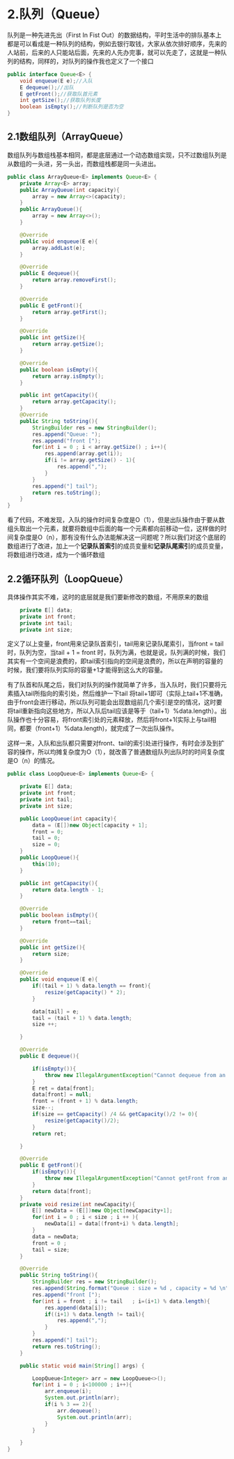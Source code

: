# 2.队列（Queue）
队列是一种先进先出（First In Fist Out）的数据结构，平时生活中的排队基本上都是可以看成是一种队列的结构，例如去银行取钱，大家从依次排好顺序，先来的人站前，后来的人只能站后面，先来的人先办完事，就可以先走了，这就是一种队列的结构，同样的，对队列的操作我也定义了一个接口

```java
public interface Queue<E> {
    void enqueue(E e);//入队
    E dequeue();//出队
    E getFront();//获取队首元素
    int getSize();//获取队列长度
    boolean isEmpty();//判断队列是否为空
}

```

## 2.1数组队列（ArrayQueue）
数组队列与数组栈基本相同，都是底层通过一个动态数组实现，只不过数组队列是从数组的一头进，另一头出，而数组栈都是同一头进出。

```java
public class ArrayQueue<E> implements Queue<E> {
    private Array<E> array;
    public ArrayQueue(int capacity){
        array = new Array<>(capacity);
    }
    public ArrayQueue(){
        array = new Array<>();
    }

    @Override
    public void enqueue(E e){
        array.addLast(e);
    }

    @Override
    public E dequeue(){
        return array.removeFirst();
    }

    @Override
    public E getFront(){
        return array.getFirst();
    }

    @Override
    public int getSize(){
        return array.getSize();
    }

    @Override
    public boolean isEmpty(){
        return array.isEmpty();
    }

    public int getCapacity(){
        return array.getCapacity();
    }
    @Override
    public String toString(){
        StringBuilder res = new StringBuilder();
        res.append("Queue: ");
        res.append("front [");
        for(int i = 0 ; i < array.getSize() ; i++){
            res.append(array.get(i));
            if(i != array.getSize() - 1){
                res.append(",");
            }
        }
        res.append("] tail");
        return res.toString();
    }
}

```
看了代码，不难发现，入队的操作时间复杂度是O（1），但是出队操作由于要从数组头取出一个元素，就要将数组中后面的每一个元素都向前移动一位，这样做的时间复杂度是O（n），那有没有什么办法能解决这一问题呢？所以我们对这个底层的数组进行了改进，加上一个**记录队首索引**的成员变量和**记录队尾索引**的成员变量，将数组进行改进，成为一个循环数组

## 2.2循环队列（LoopQueue）
具体操作其实不难，这时的底层就是我们要新修改的数组，不用原来的数组

```java
    private E[] data;
    private int front;
    private int tail;
    private int size;
```
定义了以上变量，front用来记录队首索引，tail用来记录队尾索引，当front = tail时，队列为空，当tail + 1 = front 时，队列为满，也就是说，队列满的时候，我们其实有一个空间是浪费的，即tail索引指向的空间是浪费的，所以在声明的容量的时候，我们要将队列实际的容量+1才能得到这么大的容量。

有了队首和队尾之后，我们对队列的操作就简单了许多，当入队时，我们只要将元素插入tail所指向的索引处，然后维护一下tail 将tail+1即可（实际上tail+1不准确，由于front会进行移动，所以队列可能会出现数组前几个索引是空的情况，这时要将tail重新指向这些地方，所以入队后tail应该是等于（tail+1）%data.length）。出队操作也十分容易，将front索引处的元素释放，然后将front+1(实际上与tail相同，都要（front+1）%data.length)，就完成了一次出队操作。

这样一来，入队和出队都只需要对front、tail的索引处进行操作，有时会涉及到扩容的操作，所以均摊复杂度为O（1），就改善了普通数组队列出队时的时间复杂度是O（n）的情况。
```java
public class LoopQueue<E> implements Queue<E> {

    private E[] data;
    private int front;
    private int tail;
    private int size;

    public LoopQueue(int capacity){
        data = (E[])new Object[capacity + 1];
        front = 0;
        tail = 0;
        size = 0;
    }
    public LoopQueue(){
        this(10);
    }

    public int getCapacity(){
        return data.length - 1;
    }

    @Override
    public boolean isEmpty(){
        return front==tail;
    }

    @Override
    public int getSize(){
        return size;
    }

    @Override
    public void enqueue(E e){
        if((tail + 1) % data.length == front){
            resize(getCapacity() * 2);
        }

        data[tail] = e;
        tail = (tail + 1) % data.length;
        size ++;

    }

    @Override
    public E dequeue(){

        if(isEmpty()){
            throw new IllegalArgumentException("Cannot dequeue from an empty queue");
        }
        E ret = data[front];
        data[front] = null;
        front = (front + 1) % data.length;
        size--;
        if(size == getCapacity() /4 && getCapacity()/2 != 0){
            resize(getCapacity()/2);
        }
        return ret;

    }

    @Override
    public E getFront(){
        if(isEmpty()){
            throw new IllegalArgumentException("Cannot getFront from an empty queue");
        }
        return data[front];
    }
    private void resize(int newCapacity){
        E[] newData = (E[])new Object[newCapacity+1];
        for(int i = 0 ; i < size ; i ++ ){
            newData[i] = data[(front+i) % data.length];
        }
        data = newData;
        front = 0 ;
        tail = size;
    }

    @Override
    public String toString(){
        StringBuilder res = new StringBuilder();
        res.append(String.format("Queue : size = %d , capacity = %d \n",size,getCapacity()));
        res.append("front [");
        for(int i = front ; i != tail   ; i=(i+1) % data.length){
            res.append(data[i]);
            if((i+1) % data.length != tail){
                res.append(",");
            }
        }
        res.append("] tail");
        return res.toString();
    }

    public static void main(String[] args) {

        LoopQueue<Integer> arr = new LoopQueue<>();
        for(int i = 0 ; i<100000 ; i++){
            arr.enqueue(i);
            System.out.println(arr);
            if(i % 3 == 2){
                arr.dequeue();
                System.out.println(arr);
            }
        }

    }
}

```
